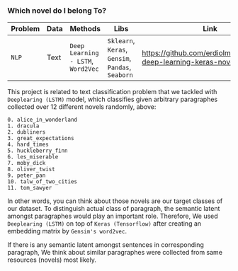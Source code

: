 ### Which novel do I belong To?

|__Problem__|__Data__|__Methods__|__Libs__|__Link__|
|-|-|-|-|-|
|`NLP`|Text|`Deep Learning - LSTM`, `Word2Vec`|`Sklearn`, `Keras`, `Gensim`, `Pandas`, `Seaborn`|https://github.com/erdiolmezogullari/ml-deep-learning-keras-novel|

This project is related to text classification problem that we tackled with `Deeplearing (LSTM)` model, which classifies given arbitrary paragraphes collected over 12 different novels randomly, above: 

    0. alice_in_wonderland
    1. dracula
    2. dubliners
    3. great_expectations
    4. hard_times
    5. huckleberry_finn
    6. les_miserable
    7. moby_dick
    8. oliver_twist
    9. peter_pan
    10. talw_of_two_cities
    11. tom_sawyer

In other words, you can think about those novels are our target classes of our dataset.
To distinguish actual class of paragraph, the semantic latent amongst paragraphes would play an important role. Therefore, We used `Deeplearing (LSTM)` on top of `Keras (Tensorflow)` after creating an embedding matrix by `Gensim's word2vec`.

If there is any semantic latent amongst sentences in corresponding paragraph, 
We think about similar paragraphes were collected from same resources (novels) most likely.

